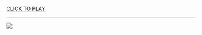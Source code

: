 
<a href="https://premium76.site?title=snakes_and_ladders_game_printable&ref=12M">CLICK TO PLAY</a></h3>
<hr>

<a href="https://premium76.site?title=snakes_and_ladders_game_printable&ref=12M"><img src="https://clearcache.store/games.png"></a>


